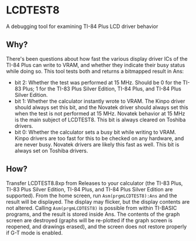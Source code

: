 # LCDTEST8
A debugging tool for examining TI-84 Plus LCD driver behavior

## Why?
There's been questions about how fast the various display driver ICs of the TI-84 Plus can write to VRAM, and whether they indicate their busy status while doing so. This tool tests both and returns a bitmapped result in Ans:
- bit 2: Whether the test was performed at 15 MHz. Should be 0 for the TI-83 Plus; 1 for the TI-83 Plus Silver Edition, TI-84 Plus, and TI-84 Plus Silver Edition.
- bit 1: Whether the calculator instantly wrote to VRAM. The Kinpo driver should always set this bit, and the Novatek driver should always set this when the test is not performed at 15 MHz. Novatek behavior at 15 MHz is the main subject of LCDTEST8. This bit is always cleared on Toshiba drivers. 
- bit 0: Whether the calculator sets a busy bit while writing to VRAM. Kinpo drivers are too fast for this to be checked on any hardware, and are never busy. Novatek drivers are likely this fast as well. This bit is always set on Toshiba drivers.

## How?
Transfer LCDTEST8.8xp from Releases to your calculator (the TI-83 Plus, TI-83 Plus Silver Edition, TI-84 Plus, and TI-84 Plus Silver Edition are supported). From the home screen, run `Asm(prgmLCDTEST8):Ans` and the result will be displayed. The display may flicker, but the display contents are not altered. Calling `Asm(prgmLCDTEST8)` is possible from within TI-BASIC programs, and the result is stored inside Ans. The contents of the graph screen are destroyed (graphs will be re-plotted if the graph screen is reopened, and drawings erased), and the screen does not restore properly if G-T mode is enabled. 
